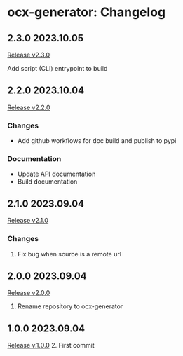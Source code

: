 # ocx-generator: Changelog

## 2.3.0 2023.10.05
 [Release v2.3.0](https://github.com/OCXStandard/ocx-generator/releases/tag/v2.3.0)

Add script (CLI) entrypoint to build

## 2.2.0 2023.10.04
 [Release v2.2.0](https://github.com/OCXStandard/ocx-generator/releases/tag/v2.2.0)
### Changes
 - Add github workflows for doc build and publish to pypi
### Documentation
 - Update API documentation
 - Build documentation

## 2.1.0 2023.09.04
 [Release v2.1.0](https://github.com/OCXStandard/ocx-generator/releases/tag/v2.1.0)
### Changes
1. Fix bug when source is a remote url

## 2.0.0 2023.09.04
[Release v2.0.0](https://github.com/OCXStandard/ocx-generator/releases/tag/v2.0.0)
1. Rename repository to ocx-generator


## 1.0.0 2023.09.04
[Release v.1.0.0](https://github.com/OCXStandard/ocx-generator/releases/tag/v1.0.0)
2. First commit
